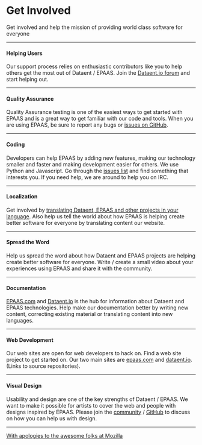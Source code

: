 # Get Involved

<p class="lead">Get involved and help the mission of providing world class software for everyone</p>
<hr>
<div class="row">
	<div class="col-md-4">
		<h4>Helping Users</h4>
	</div>
	<div class="col-md-8">
		Our support process relies on enthusiastic contributors like you to help others get the most out of Dataent / EPAAS. Join the <a href="https://discuss.epaas.com" target="_blank">Dataent.io forum</a> and start helping out.</a>
	</div>
</div>
<hr>
<div class="row">
	<div class="col-md-4">
		<h4>Quality Assurance</h4>
	</div>
	<div class="col-md-8">
		Quality Assurance testing is one of the easiest ways to get started with EPAAS and is a great way to get familiar with our code and tools. When you are using EPAAS, be sure to report any bugs or <a href="https://github.com/dataent/epaas/issues" target="_blank">issues on GitHub</a>.
	</div>
</div>
<hr>
<div class="row">
	<div class="col-md-4">
		<h4>Coding</h4>
	</div>
	<div class="col-md-8">
		Developers can help EPAAS by adding new features, making our technology smaller and faster and making development easier for others. We use Python and Javascript. Go through the <a href="https://github.com/dataent/epaas/issues" target="_blank">issues list</a> and find something that interests you. If you need help, we are around to help you on IRC.
	</div>
</div>
<hr>
<div class="row">
	<div class="col-md-4">
		<h4>Localization</h4>
	</div>
	<div class="col-md-8">
		Get involved by <a href="https://translate.epaas.com">translating Dataent, EPAAS and other projects in your language</a>. Also help us tell the world about how EPAAS is helping create better software for everyone by translating content our website.
	</div>
</div>
<hr>
<div class="row">
	<div class="col-md-4">
		<h4>Spread the Word</h4>
	</div>
	<div class="col-md-8">
		Help us spread the word about how Dataent and EPAAS projects are helping create better software for everyone. Write / create a small video about your experiences using EPAAS and share it with the community.
	</div>
</div>
<hr>
<div class="row">
	<div class="col-md-4">
		<h4>Documentation</h4>
	</div>
	<div class="col-md-8">
		<a href="https://github.com/dataent/epaas_com" target="_blank">EPAAS.com</a> and <a href="https://github.com/dataent/dataent_io" target="_blank">Dataent.io</a> is the hub for information about Dataent and EPAAS technologies. Help make our documentation better by writing new content, correcting existing material or translating content into new languages.
	</div>
</div>
<hr>
<div class="row">
	<div class="col-md-4">
		<h4>Web Development</h4>
	</div>
	<div class="col-md-8">
		Our web sites are open for web developers to hack on. Find a web site project to get started on. Our two main sites are <a href="https://github.com/dataent/epaas_com" target="_blank">epaas.com</a> and <a href="https://github.com/dataent/dataent_io" target="_blank">dataent.io</a>. (Links to source repositories).
	</div>
</div>
<hr>
<div class="row">
	<div class="col-md-4">
		<h4>Visual Design</h4>
	</div>
	<div class="col-md-8">
		Usability and design are one of the key strengths of Dataent / EPAAS. We want to make it possible for artists to cover the web and people with designs inspired by EPAAS. Please join the <a href="https://discuss.epaas.com" target="_blank">community</a> / <a href="https://github.com/dataent/epaas/issues" target="_blank">GitHub</a> to discuss on how you can help us with design.
	</div>
</div>
<hr>

<p><a href="https://www.mozilla.org/en-US/contribute/" class="text-muted" target="_blank">With apologies to the awesome folks at Mozilla</a></p>
